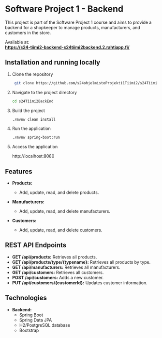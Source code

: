 # Software Project 1 - Backend

This project is part of the Software Project 1 course and aims to provide a backend for a shopkeeper
to manage products, manufacturers, and customers in the store. 

Available at:  
**https://s24-tiimi2-backend-s24tiimi2backend.2.rahtiapp.fi/**

## Installation and running locally

1. Clone the repository
   ```bash
    git clone https://github.com/s24ohjelmistoProjekti1Tiimi2/s24Tiimi2BackEnd.git

2. Navigate to the project directory
   ```bash
   cd s24Tiimi2BackEnd

3. Build the project
   ```bash
   ./mvnw clean install

4. Run the application
   ```bash
   ./mvnw spring-boot:run

5. Access the application

    http://localhost:8080

## Features

- **Products:**  
  - Add, update, read, and delete products.  

- **Manufacturers:**  
  - Add, update, read, and delete manufacturers.  

- **Customers:**  
  - Add, update, read, and delete customers.  

## REST API Endpoints

- **GET /api/products:** Retrieves all products.
- **GET /api/products/type/{typename}:** Retrieves all products by type.
- **GET /api/manufacturers:** Retrieves all manufacturers.
- **GET /api/customers:** Retrieves all customers.
- **POST /api/customers:** Adds a new customer.
- **PUT /api/customers/{customerId}:** Updates customer information.

## Technologies

- **Backend:**  
  - Spring Boot  
  - Spring Data JPA  
  - H2/PostgreSQL database  
  - Bootstrap  

